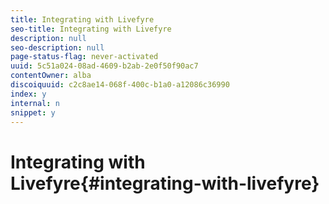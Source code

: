 ```yaml
---
title: Integrating with Livefyre
seo-title: Integrating with Livefyre
description: null
seo-description: null
page-status-flag: never-activated
uuid: 5c51a024-08ad-4609-b2ab-2e0f50f90ac7
contentOwner: alba
discoiquuid: c2c8ae14-068f-400c-b1a0-a12086c36990
index: y
internal: n
snippet: y
---
```


# Integrating with Livefyre{#integrating-with-livefyre}

